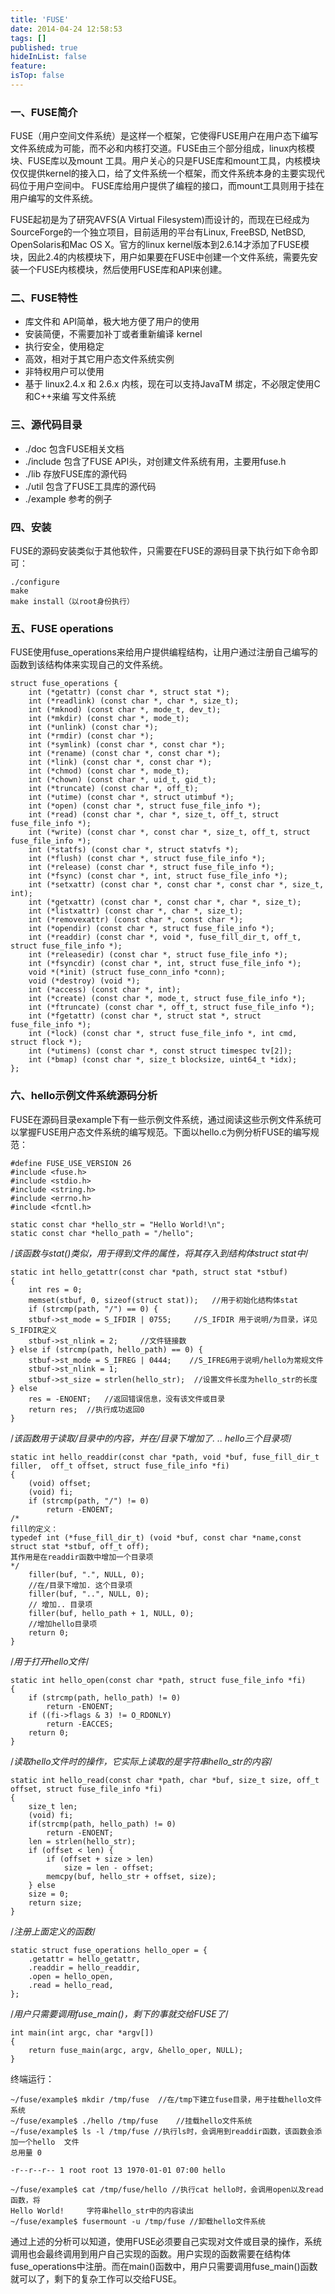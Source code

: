 ```yaml
---
title: 'FUSE'
date: 2014-04-24 12:58:53
tags: []
published: true
hideInList: false
feature: 
isTop: false
---
```


### **一、FUSE简介**

FUSE（用户空间文件系统）是这样一个框架，它使得FUSE用户在用户态下编写文件系统成为可能，而不必和内核打交道。FUSE由三个部分组成，linux内核模块、FUSE库以及mount 工具。用户关心的只是FUSE库和mount工具，内核模块仅仅提供kernel的接入口，给了文件系统一个框架，而文件系统本身的主要实现代码位于用户空间中。 FUSE库给用户提供了编程的接口，而mount工具则用于挂在用户编写的文件系统。

FUSE起初是为了研究AVFS(A Virtual Filesystem)而设计的，而现在已经成为SourceForge的一个独立项目，目前适用的平台有Linux, FreeBSD, NetBSD, OpenSolaris和Mac OS X。官方的linux kernel版本到2.6.14才添加了FUSE模块，因此2.4的内核模块下，用户如果要在FUSE中创建一个文件系统，需要先安装一个FUSE内核模块，然后使用FUSE库和API来创建。

### **二、FUSE特性**

*   库文件和 API简单，极大地方便了用户的使用
*   安装简便，不需要加补丁或者重新编译 kernel
*   执行安全，使用稳定
*   高效，相对于其它用户态文件系统实例
*   非特权用户可以使用
*   基于 linux2.4.x 和 2.6.x 内核，现在可以支持JavaTM 绑定，不必限定使用C和C++来编 写文件系统

### **三、源代码目录**

*   ./doc 包含FUSE相关文档
*   ./include 包含了FUSE API头，对创建文件系统有用，主要用fuse.h
*   ./lib 存放FUSE库的源代码
*   ./util 包含了FUSE工具库的源代码
*   ./example 参考的例子

### **四、安装**

FUSE的源码安装类似于其他软件，只需要在FUSE的源码目录下执行如下命令即可：

    ./configure
    make
    make install（以root身份执行）
    

### **五、FUSE operations**

FUSE使用fuse_operations来给用户提供编程结构，让用户通过注册自己编写的函数到该结构体来实现自己的文件系统。

    struct fuse_operations {
        int (*getattr) (const char *, struct stat *);
        int (*readlink) (const char *, char *, size_t);
        int (*mknod) (const char *, mode_t, dev_t);
        int (*mkdir) (const char *, mode_t);
        int (*unlink) (const char *);
        int (*rmdir) (const char *);
        int (*symlink) (const char *, const char *);
        int (*rename) (const char *, const char *);
        int (*link) (const char *, const char *);
        int (*chmod) (const char *, mode_t);
        int (*chown) (const char *, uid_t, gid_t);
        int (*truncate) (const char *, off_t);
        int (*utime) (const char *, struct utimbuf *);
        int (*open) (const char *, struct fuse_file_info *);
        int (*read) (const char *, char *, size_t, off_t, struct fuse_file_info *);
        int (*write) (const char *, const char *, size_t, off_t, struct fuse_file_info *);
        int (*statfs) (const char *, struct statvfs *);
        int (*flush) (const char *, struct fuse_file_info *);
        int (*release) (const char *, struct fuse_file_info *);
        int (*fsync) (const char *, int, struct fuse_file_info *);
        int (*setxattr) (const char *, const char *, const char *, size_t, int);
        int (*getxattr) (const char *, const char *, char *, size_t);
        int (*listxattr) (const char *, char *, size_t);
        int (*removexattr) (const char *, const char *);
        int (*opendir) (const char *, struct fuse_file_info *);
        int (*readdir) (const char *, void *, fuse_fill_dir_t, off_t, struct fuse_file_info *);
        int (*releasedir) (const char *, struct fuse_file_info *);
        int (*fsyncdir) (const char *, int, struct fuse_file_info *);
        void *(*init) (struct fuse_conn_info *conn);
        void (*destroy) (void *);
        int (*access) (const char *, int);
        int (*create) (const char *, mode_t, struct fuse_file_info *);
        int (*ftruncate) (const char *, off_t, struct fuse_file_info *);
        int (*fgetattr) (const char *, struct stat *, struct fuse_file_info *);
        int (*lock) (const char *, struct fuse_file_info *, int cmd, struct flock *);
        int (*utimens) (const char *, const struct timespec tv[2]);
        int (*bmap) (const char *, size_t blocksize, uint64_t *idx);
    };
    

### **六、hello示例文件系统源码分析**

FUSE在源码目录example下有一些示例文件系统，通过阅读这些示例文件系统可以掌握FUSE用户态文件系统的编写规范。下面以hello.c为例分析FUSE的编写规范：

    #define FUSE_USE_VERSION 26
    #include <fuse.h>
    #include <stdio.h>
    #include <string.h>
    #include <errno.h>
    #include <fcntl.h>
    
    static const char *hello_str = "Hello World!\n";
    static const char *hello_path = "/hello";
    

/_该函数与stat()类似，用于得到文件的属性，将其存入到结构体struct stat中_/

    static int hello_getattr(const char *path, struct stat *stbuf)
    {
        int res = 0;
        memset(stbuf, 0, sizeof(struct stat));	 //用于初始化结构体stat
        if (strcmp(path, "/") == 0) {
        stbuf->st_mode = S_IFDIR | 0755;	 //S_IFDIR 用于说明/为目录，详见S_IFDIR定义
        stbuf->st_nlink = 2;	 //文件链接数
    } else if (strcmp(path, hello_path) == 0) {
        stbuf->st_mode = S_IFREG | 0444;	//S_IFREG用于说明/hello为常规文件
        stbuf->st_nlink = 1;
        stbuf->st_size = strlen(hello_str);	 //设置文件长度为hello_str的长度
    } else
        res = -ENOENT;	 //返回错误信息，没有该文件或目录
        return res;	 //执行成功返回0
    }
    

/_该函数用于读取/目录中的内容，并在/目录下增加了. .. hello三个目录项_/

    static int hello_readdir(const char *path, void *buf, fuse_fill_dir_t filler,  off_t offset, struct fuse_file_info *fi)    
    {    
        (void) offset;        
        (void) fi;        
        if (strcmp(path, "/") != 0)     
            return -ENOENT;
    /*
    fill的定义：
    typedef int (*fuse_fill_dir_t) (void *buf, const char *name,const struct stat *stbuf, off_t off);
    其作用是在readdir函数中增加一个目录项
    */
        filler(buf, ".", NULL, 0);
        //在/目录下增加. 这个目录项
        filler(buf, "..", NULL, 0);
        // 增加.. 目录项
        filler(buf, hello_path + 1, NULL, 0);
        //增加hello目录项
        return 0;
    }
    

/_用于打开hello文件_/

    static int hello_open(const char *path, struct fuse_file_info *fi)
    {
        if (strcmp(path, hello_path) != 0) 
            return -ENOENT;
        if ((fi->flags & 3) != O_RDONLY)
            return -EACCES;
        return 0;
    }
    

/_读取hello文件时的操作，它实际上读取的是字符串hello_str的内容_/

    static int hello_read(const char *path, char *buf, size_t size, off_t offset, struct fuse_file_info *fi)
    {
        size_t len;
        (void) fi;
        if(strcmp(path, hello_path) != 0)
            return -ENOENT;
        len = strlen(hello_str);
        if (offset < len) {
            if (offset + size > len)
                size = len - offset;
            memcpy(buf, hello_str + offset, size);
        } else
        size = 0;
        return size;
    }
    

/_注册上面定义的函数_/

    static struct fuse_operations hello_oper = {
        .getattr = hello_getattr,
        .readdir = hello_readdir,
        .open = hello_open,
        .read = hello_read,
    };
    

/_用户只需要调用fuse_main()，剩下的事就交给FUSE了_/

    int main(int argc, char *argv[])
    {
        return fuse_main(argc, argv, &hello_oper, NULL);
    }
    

终端运行：

    ~/fuse/example$ mkdir /tmp/fuse	 //在/tmp下建立fuse目录，用于挂载hello文件系统
    ~/fuse/example$ ./hello /tmp/fuse	 //挂载hello文件系统
    ~/fuse/example$ ls -l /tmp/fuse	//执行ls时，会调用到readdir函数，该函数会添加一个hello	 文件
    总用量 0
    
    -r--r--r-- 1 root root 13 1970-01-01 07:00 hello
    
    ~/fuse/example$ cat /tmp/fuse/hello	//执行cat hello时，会调用open以及read函数，将
    Hello World!	 字符串hello_str中的内容读出
    ~/fuse/example$ fusermount -u /tmp/fuse //卸载hello文件系统
    

通过上述的分析可以知道，使用FUSE必须要自己实现对文件或目录的操作，系统调用也会最终调用到用户自己实现的函数。用户实现的函数需要在结构体fuse\_operations中注册。而在main()函数中，用户只需要调用fuse\_main()函数就可以了，剩下的复杂工作可以交给FUSE。